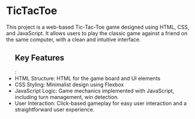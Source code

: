 # TicTacToe
This project is a web-based Tic-Tac-Toe game designed using HTML, CSS, and JavaScript. It allows users to play the classic game against a friend on the same computer, with a clean and intuitive interface.
<ul><h2>Key Features</h2>:
<li>HTML Structure: HTML for the game board and UI elements</li>
<li>CSS Styling: Minimalist design using Flexbox</li>
<li>JavaScript Logic: Game mechanics implemented with JavaScript, including turn management, win detection.</li>
<li>User Interaction: Click-based gameplay for easy user interaction and a straightforward user experience.</li>
</ul>
